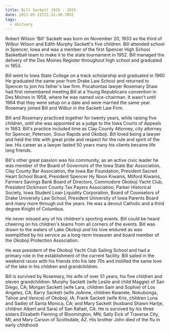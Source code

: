 ```yaml
---
title: Bill Sackett 1933 - 2015
date: 2021-05-21T21:31:30.705Z
tags:
  - obituary
---
```

Robert Wilson 'Bill' Sackett was born on November 20, 1933 as the third of Wilbur Wilson and Edith Murphy Sackett's five children. Bill attended school in Spencer, Iowa and was a member of the first Spencer High School Basketball team to make it to the state tournament in 1952. Bill managed the delivery of the Des Moines Register throughout high school and graduated in 1953. 

Bill went to Iowa State College on a track scholarship and graduated in 1960 He graduated the same year from Drake Law School and returned to Spencer to join his father's law firm. Pocahontas lawyer Rosemary Shaw had first remembered meeting Bill at a Young Republicans convention in Des Moines in 1958, where he was named vice-chairman. It wasn't until 1964 that they were setup on a date and were married the same year. Rosemary joined Bill and Wilbur in the Sackett Law Firm. 

Bill and Rosemary practiced together for twenty years, while raising five children, until she was appointed as a judge to the Iowa Courts of Appeals in 1983. Bill's practice included time as Clay County Attorney, city attorney for Spencer, Peterson, Sioux Rapids and Okoboji. Bill loved being a lawyer and held the title with great pride and respect for the rule and spirit of the law. His career as a lawyer lasted 50 years many his clients became life long friends. 

Bill's other great passion was his community, as an active civic leader he was member of the Board of Governors of the Iowa State Bar Association, Clay County Bar Association, the Iowa Bar Foundation, President Sacred Heart School Board, President Spencer Hy Noon Kiwanis, Milford Kiwanis, Farmers Savings Bank Board of Directors, Commodore Okoboji Yacht Club, President Dickinson County Tax Payers Association, Parker Historical Society, Iowa Student Loan Liquidity Corporation, Board of Counselors of Drake University Law School, President University of Iowa Parents Board and many more through out the years. He was a devout Catholic and a third degree Knight of Columbus. 

He never missed any of his children's sporting events. Bill could be heard cheering on his children's teams from all corners of the events. Bill was drawn to the waters of Lake Okoboji and his love endured as was exemplified by his service as a long-term treasurer and board member of the Okoboji Protection Association. 

He was president of the Okoboji Yacht Club Sailing School and had a primary role in the establishment of the current facility. Bill sailed in the weekend races with his friends into his late 70s and instilled the same love of the lake in his children and grandchildren. 

Bill is survived by Rosemary, his wife of over 51 years, his five children and eleven grandchildren: Murphy Sackett (wife Leslie and child Maggie) of San Diego, CA; Morgan Sackett (wife Lara, children Sam and Sophie) of Los Angeles, CA; Barry Sackett (wife JoAnne, children Kwanele, Nokubonga, Tahoe and Venice) of Okoboji, IA; Frank Sackett (wife Kris, children Luna and Sadie) of Santa Monica, CA; and Mary Sackett (husband Shawn Hartje, children Albert and Sara) of San Rafael, CA. He is survived by his three sisters Elizabeth Fleming of Bloomington, MN; Sally Eick of Traverse City, MI; and Mary Carson of Scottsdale, AZ. His brother John died of the flu in early childhood